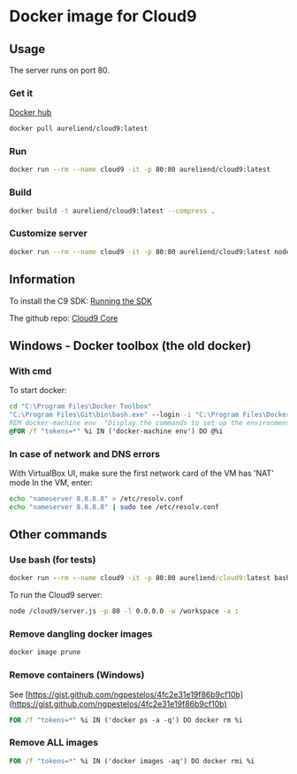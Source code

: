 Docker image for Cloud9
=======================

## Usage

The server runs on port 80.

### Get it
[Docker hub](https://hub.docker.com/r/aureliend/cloud9/)

```bash
docker pull aureliend/cloud9:latest
```

### Run
```bash
docker run --rm --name cloud9 -it -p 80:80 aureliend/cloud9:latest
```

### Build
```bash
docker build -t aureliend/cloud9:latest --compress .
```

### Customize server
```bash
docker run --rm --name cloud9 -it -p 80:80 aureliend/cloud9:latest node /cloud9/server.js -p 80 -l 0.0.0.0 -w /workspace -a login:password
```
  
  

## Information

To install the C9 SDK:
[Running the SDK](https://cloud9-sdk.readme.io/v0.1/docs/running-the-sdk)

The github repo:
[Cloud9 Core](https://github.com/c9/core)
  
  

## Windows - Docker toolbox (the old docker)

### With cmd
To start docker:
```bat
cd "C:\Program Files\Docker Toolbox"
"C:\Program Files\Git\bin\bash.exe" --login -i "C:\Program Files\Docker Toolbox\start.sh"
REM docker-machine env  "Display the commands to set up the environment for the Docker client"
@FOR /f "tokens=*" %i IN ('docker-machine env') DO @%i
```

### In case of network and DNS errors
With VirtualBox UI, make sure the first network card of the VM has 'NAT' mode
In the VM, enter:
```bash
echo "nameserver 8.8.8.8" > /etc/resolv.conf
echo "nameserver 8.8.8.8" | sudo tee /etc/resolv.conf
```
  
  

## Other commands

### Use bash (for tests)
```bat
docker run --rm --name cloud9 -it -p 80:80 aureliend/cloud9:latest bash
```

To run the Cloud9 server:
```bash
node /cloud9/server.js -p 80 -l 0.0.0.0 -w /workspace -a :
```

### Remove dangling docker images
```bash
docker image prune
```

### Remove containers (Windows)
See [https://gist.github.com/ngpestelos/4fc2e31e19f86b9cf10b](https://gist.github.com/ngpestelos/4fc2e31e19f86b9cf10b)
```bat
FOR /f "tokens=*" %i IN ('docker ps -a -q') DO docker rm %i
```

### Remove ALL images
```bat
FOR /f "tokens=*" %i IN ('docker images -aq') DO docker rmi %i
```



